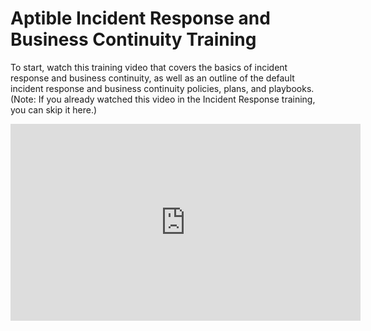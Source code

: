 # Aptible Incident Response and Business Continuity Training

To start, watch this training video that covers the basics of incident response and business continuity, as well as an outline of the default incident response and business continuity policies, plans, and playbooks. (Note: If you already watched this video in the Incident Response training, you can skip it here.)

<div class="video-container"><iframe width="560" height="315" src="https://www.youtube.com/embed/9mPusy9UOy0" frameborder="0" allow="autoplay; encrypted-media" allowfullscreen=""></iframe></div>
